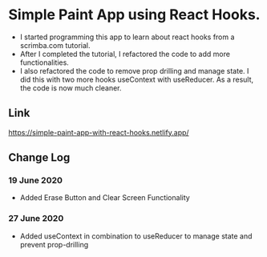 # Simple Paint App using React Hooks.

- I started programming this app to learn about react hooks from a scrimba.com tutorial.
- After I completed the tutorial, I refactored the code to add more functionalities.
- I also refactored the code to remove prop drilling and manage state. I did this with two more hooks useContext with useReducer.
As a result, the code is now much cleaner.

## Link

https://simple-paint-app-with-react-hooks.netlify.app/

## Change Log
### 19 June 2020
- Added Erase Button and Clear Screen Functionality

### 27 June 2020
- Added useContext in combination to useReducer to manage state and prevent prop-drilling
